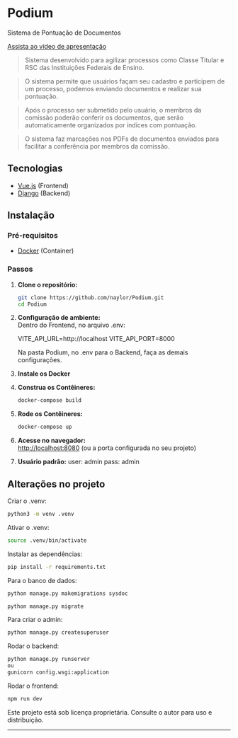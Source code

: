 # Podium

Sistema de Pontuação de Documentos

[Assista ao vídeo de apresentação](https://www.youtube.com/watch?v=iJV6Lqx4mGQ)

> Sistema desenvolvido para agilizar processos como Classe Titular e RSC das Instituições Federais de Ensino.

> O sistema permite que usuários façam seu cadastro e participem de um processo, podemos enviando documentos e realizar sua pontuação.

> Após o processo ser submetido pelo usuário, o membros da comissão poderão conferir os documentos, que serão automaticamente organizados por índices com pontuação.

> O sistema faz marcações nos PDFs de documentos enviados para facilitar a conferência por membros da comissão.


## Tecnologias

- [Vue.js](https://vuejs.org/) (Frontend)
- [Django](https://www.djangoproject.com/) (Backend)

## Instalação

### Pré-requisitos

- [Docker](https://www.docker.com/) (Container)

### Passos

1. **Clone o repositório:**

   ```bash
   git clone https://github.com/naylor/Podium.git
   cd Podium
   ```

2. **Configuração de ambiente:**  
   Dentro do Frontend, no arquivo .env:
    
    VITE_API_URL=http://localhost
    VITE_API_PORT=8000

    Na pasta Podium, no .env para o Backend, faça as demais configurações.

3. **Instale os Docker**

4. **Construa os Contêineres:**

   ```bash
   docker-compose build
   ```

5. **Rode os Contêineres:**

   ```bash
   docker-compose up
   ```

6. **Acesse no navegador:**  
   [http://localhost:8080](http://localhost:8080) (ou a porta configurada no seu projeto)


7. **Usuário padrão:**
   user: admin
   pass: admin


## Alterações no projeto

Criar o .venv:
   ```bash
   python3 -m venv .venv
   ```

Ativar o .venv:
   ```bash
   source .venv/bin/activate
   ```

Instalar as dependências:
   ```bash
   pip install -r requirements.txt
   ```

Para o banco de dados:
   ```bash
   python manage.py makemigrations sysdoc
   ```
   ```bash
   python manage.py migrate
   ```

Para criar o admin:
   ```bash
   python manage.py createsuperuser
   ```

Rodar o backend:
   ```bash
   python manage.py runserver
   ou
   gunicorn config.wsgi:application
   ```

Rodar o frontend:
   ```bash
   npm run dev
   ```  
   
   

Este projeto está sob licença proprietária. Consulte o autor para uso e distribuição.

---